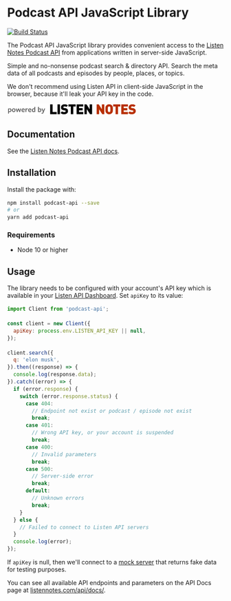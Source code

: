 # Podcast API JavaScript Library

[![Build Status](https://travis-ci.com/ListenNotes/podcast-api-js.svg?branch=main)](https://travis-ci.com/ListenNotes/podcast-api-js)

The Podcast API JavaScript library provides convenient access to the [Listen Notes Podcast API](https://www.listennotes.com/api/) from
applications written in server-side JavaScript.

Simple and no-nonsense podcast search & directory API. Search the meta data of all podcasts and episodes by people, places, or topics.

We don't recommend using Listen API in client-side JavaScript in the browser, because it'll leak your API key in the code. 

<a href="https://www.listennotes.com/api/"><img src="https://raw.githubusercontent.com/ListenNotes/ListenApiDemo/master/web/src/powered_by_listennotes.png" width="300" /></a>

## Documentation

See the [Listen Notes Podcast API docs](https://www.listennotes.com/api/docs/).


## Installation

Install the package with:
```sh
npm install podcast-api --save
# or
yarn add podcast-api
```


### Requirements

- Node 10 or higher

## Usage

The library needs to be configured with your account's API key which is
available in your [Listen API Dashboard](https://www.listennotes.com/api/dashboard/#apps). Set `apiKey` to its
value:


<!-- prettier-ignore -->
```js
import Client from 'podcast-api';

const client = new Client({
  apiKey: process.env.LISTEN_API_KEY || null,
});

client.search({
  q: 'elon musk',
}).then((response) => {
  console.log(response.data);
}).catch((error) => {
  if (error.response) {
    switch (error.response.status) {
      case 404:
        // Endpoint not exist or podcast / episode not exist
        break;
      case 401:
        // Wrong API key, or your account is suspended
        break;
      case 400:
        // Invalid parameters
        break;
      case 500:
        // Server-side error
        break;
      default:
        // Unknown errors
        break;
    }
  } else {
    // Failed to connect to Listen API servers
  }
  console.log(error);
});
```

If `apiKey` is null, then we'll connect to a [mock server](https://www.listennotes.com/api/tutorials/#faq0) that returns fake data for testing purposes.

You can see all available API endpoints and parameters on the API Docs page at [listennotes.com/api/docs/](https://www.listennotes.com/api/docs/). 
